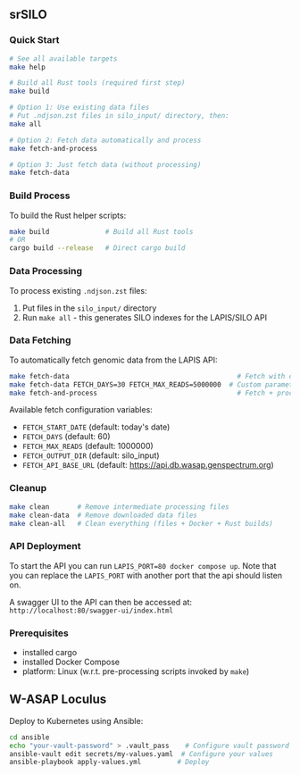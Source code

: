 ## srSILO

### Quick Start

```bash
# See all available targets
make help

# Build all Rust tools (required first step)
make build

# Option 1: Use existing data files
# Put .ndjson.zst files in silo_input/ directory, then:
make all

# Option 2: Fetch data automatically and process
make fetch-and-process

# Option 3: Just fetch data (without processing)
make fetch-data
```

### Build Process

To build the Rust helper scripts:
```bash
make build              # Build all Rust tools
# OR
cargo build --release   # Direct cargo build
```

### Data Processing

To process existing `.ndjson.zst` files:
1. Put files in the `silo_input/` directory
2. Run `make all` - this generates SILO indexes for the LAPIS/SILO API

### Data Fetching

To automatically fetch genomic data from the LAPIS API:
```bash
make fetch-data                                          # Fetch with default settings
make fetch-data FETCH_DAYS=30 FETCH_MAX_READS=5000000  # Custom parameters
make fetch-and-process                                   # Fetch + process in one command
```

Available fetch configuration variables:
- `FETCH_START_DATE` (default: today's date)
- `FETCH_DAYS` (default: 60) 
- `FETCH_MAX_READS` (default: 1000000)
- `FETCH_OUTPUT_DIR` (default: silo_input)
- `FETCH_API_BASE_URL` (default: https://api.db.wasap.genspectrum.org)

### Cleanup

```bash
make clean       # Remove intermediate processing files
make clean-data  # Remove downloaded data files
make clean-all   # Clean everything (files + Docker + Rust builds)
```

### API Deployment

To start the API you can run `LAPIS_PORT=80 docker compose up`.
Note that you can replace the `LAPIS_PORT` with another port that the api should listen on.

A swagger UI to the API can then be accessed at:
`http://localhost:80/swagger-ui/index.html`

### Prerequisites
- installed cargo
- installed Docker Compose
- platform: Linux (w.r.t. pre-processing scripts invoked by `make`)

## W-ASAP Loculus

Deploy to Kubernetes using Ansible:

```bash
cd ansible
echo "your-vault-password" > .vault_pass    # Configure vault password
ansible-vault edit secrets/my-values.yaml  # Configure your values
ansible-playbook apply-values.yml         # Deploy
```